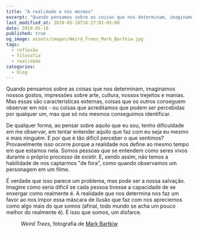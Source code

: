 ```yaml
---
title: "A realidade e nós mesmos"
excerpt: "Quando pensamos sobre as coisas que nos determinam, imaginamos nossos gostos, impressões sobre arte, cultura, nossos trejeitos e manias."
last_modified_at: 2019-05-18T16:27:01-05:00
date: 2019-05-18
published: true
og_image: assets/images/Weird_Trees_Mark_Bartkiw.jpg
tags: 
  - reflexão
  - filosofia
  - realidade
categories:
  - blog
---
```


Quando pensamos sobre as coisas que nos determinam, imaginamos nossos gostos, impressões sobre arte, cultura, nossos trejeitos e manias. Mas essas são características externas, coisas que os outros conseguem observar em nós - ou coisas que acreditamos que podem ser percebidas por qualquer um, mas que só nós mesmos conseguimos identificar.

De qualquer forma, ao pensar sobre aquilo que eu sou, tenho dificuldade em me observar, em tentar entender aquilo que faz com eu seja eu mesmo e mais ninguém. E por que é tão difícil perceber o que sentimos? Provavelmente isso ocorre porque a realidade nos define ao mesmo tempo em que estamos nela. Somos pessoas que se entendem como seres vivos durante o próprio processo de existir. E, sendo assim, não temos a habilidade de nos captarmos "de fora", como quando observamos um personagem em um filme.

É verdade que isso parece um problema, mas pode ser a nossa salvação. Imagine como seria difícil se cada pessoa tivesse a capacidade de se enxergar como realmente é. A realidade que nos determina nos faz um favor ao nos impor essa máscara de ilusão que faz com nos apreciemos como algo mais do que somos (afinal, todo mundo se acha um pouco melhor do realmente é). É isso que somos, um disfarce.

<figure style="width: 300px" class="align-center">
  <img src="{{ site.url }}{{ site.baseurl }}/assets/images/Weird_Trees_Mark_Bartkiw.jpg" alt="">
  <figcaption><i>Weird Trees</i>, fotografia de <a href="http://www.markbartkiw.com/">Mark Bartkiw</a></figcaption>
</figure>
